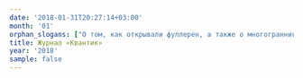 ```yaml
---
date: '2018-01-31T20:27:14+03:00'
month: '01'
orphan_slogans: ["О том, как открывали фуллерен, а также о многогранниках, составленных из пятиугольников и шестиугольников.", "Фокусы с шахматными фигурами и зеркалами.", "О том, как Бусенька нечестно решила задачку о переправе эльфов и гномов.", "Разрезание ёлочки с почтовой марки на четыре части, из которых складывается квадрат.", "О том, как образовались странные ледяные перила у одного московского моста.", "Несколько задачек, которые решаются раскраской.", "Определите по монетам, в чём состояла реформа С. Ю. Витте.", "Избранные задачи турнира им. Ломоносова.", "Поздравляем [победителей](/konkurs/rus/winners/2017.pdf) конкурса по русскому языку и конкурса «Арабские Монеты»! Задачи [нового тура](/konkurs/rus) по русскому языку!", "Задача о положительности веса текста.",]
title: Журнал «Квантик»
year: '2018'
sample: false
---
```

